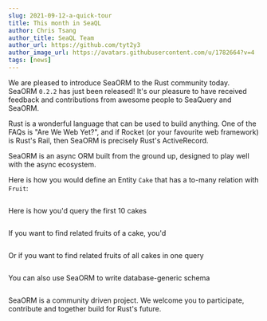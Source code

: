 ```yaml
---
slug: 2021-09-12-a-quick-tour
title: This month in SeaQL
author: Chris Tsang
author_title: SeaQL Team
author_url: https://github.com/tyt2y3
author_image_url: https://avatars.githubusercontent.com/u/1782664?v=4
tags: [news]
---
```


We are pleased to introduce SeaORM to the Rust community today. SeaORM `0.2.2` has just been released! It's our pleasure to have received feedback and contributions from awesome people to SeaQuery and SeaORM.

Rust is a wonderful language that can be used to build anything. One of the FAQs is "Are We Web Yet?", and if Rocket (or your favourite web framework) is Rust's Rail, then SeaORM is precisely Rust's ActiveRecord.

SeaORM is an async ORM built from the ground up, designed to play well with the async ecosystem.

Here is how you would define an Entity `Cake` that has a to-many relation with `Fruit`:

```rust

```

Here is how you'd query the first 10 cakes

```rust

```

If you want to find related fruits of a cake, you'd

```rust

```

Or if you want to find related fruits of all cakes in one query

```rust

```

You can also use SeaORM to write database-generic schema

```rust

```

SeaORM is a community driven project. We welcome you to participate, contribute and together build for Rust's future.